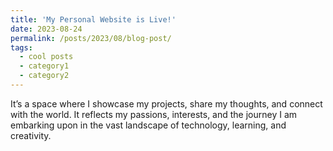 ```yaml
---
title: 'My Personal Website is Live!'
date: 2023-08-24
permalink: /posts/2023/08/blog-post/
tags:
  - cool posts
  - category1
  - category2
---
```


It’s a space where I showcase my projects, share my thoughts, and connect with the world. It reflects my passions, interests, and the journey I am embarking upon in the vast landscape of technology, learning, and creativity.


<!-- <script type="text/javascript" id="clustrmaps" src="//clustrmaps.com/map_v2.js?d=e-VNViToF7b8UTXUwpUCeShGxls-0x06T0RDOH1SOvA&cl=ffffff&w=a"></script> -->

<script type='text/javascript' id='clustrmaps' src='//cdn.clustrmaps.com/map_v2.js?cl=ffffff&w=a&t=n&d=e-VNViToF7b8UTXUwpUCeShGxls-0x06T0RDOH1SOvA'></script>
